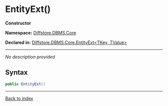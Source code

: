 # EntityExt()

**Constructor**

**Namespace:** [Diffstore.DBMS.Core](Diffstore.DBMS.Core.md)

**Declared in:** [Diffstore.DBMS.Core.EntityExt<TKey, TValue>](Diffstore.DBMS.Core.EntityExt{TKey,TValue}.md)

------


*No description provided*

## Syntax

```csharp
public EntityExt()
```

------

[Back to index](index.md)